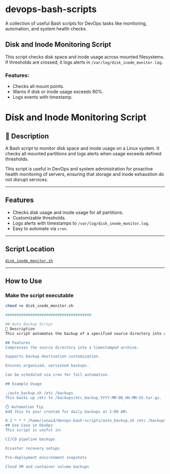 # devops-bash-scripts
A collection of useful Bash scripts for DevOps tasks like monitoring, automation, and system health checks.

## Disk and Inode Monitoring Script

This script checks disk space and inode usage across mounted filesystems. If thresholds are crossed, it logs alerts in `/var/log/disk_inode_monitor.log`.

### Features:
- Checks all mount points.
- Warns if disk or inode usage exceeds 80%.
- Logs events with timestamp.


# Disk and Inode Monitoring Script

## 📌 Description
A Bash script to monitor disk space and inode usage on a Linux system. It checks all mounted partitions and logs alerts when usage exceeds defined thresholds.

This script is useful in DevOps and system administration for proactive health monitoring of servers, ensuring that storage and inode exhaustion do not disrupt services.

---

##  Features
- Checks disk usage and inode usage for all partitions.
- Customizable thresholds.
- Logs alerts with timestamps to `/var/log/disk_inode_monitor.log`.
- Easy to automate via `cron`.

---

##  Script Location
[`disk_inode_monitor.sh`](./disk_inode_monitor.sh)

---

##  How to Use

### Make the script executable
```bash
chmod +x disk_inode_monitor.sh

######################################

## Auto Backup Script
📌 Description
This script automates the backup of a specified source directory into a compressed .tar.gz archive. It's ideal for regular backups of configuration files, user data, logs, or entire directories.

## Features
Compresses the source directory into a timestamped archive.

Supports backup destination customization.

Ensures organized, versioned backups.

Can be scheduled via cron for full automation.

## Example Usage

./auto_backup.sh /etc /backups
This backs up /etc to /backups/etc_backup_YYYY-MM-DD_HH-MM-SS.tar.gz.

⏱️ Automation Tip
Add this to your crontab for daily backups at 2:00 AM:

0 2 * * * /home/junaid/devops-bash-scripts/auto_backup.sh /etc /backups
## Use Case in DevOps
This script is useful in:

CI/CD pipeline backups

Disaster recovery setups

Pre-deployment environment snapshots

Cloud VM and container volume backups
